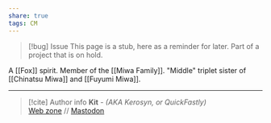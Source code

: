 ```yaml
---
share: true
tags: CM
---
```

> [!bug] Issue
> This page is a stub, here as a reminder for later. Part of a project that is on hold.

A [[Fox]] spirit. Member of the [[Miwa Family]]. "Middle" triplet sister of [[Chinatsu Miwa]] and [[Fuyumi Miwa]].

-----
> [!cite] Author info
> **Kit** - *(AKA Kerosyn, or QuickFastly)*\
> [Web zone](https://kitabe.link) // [Mastodon](https://social.tripulse.net/@kit)